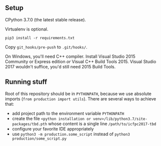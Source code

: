 ## Setup

CPython 3.7.0 (the latest stable release).

Virtualenv is optional.

`pip3 install -r requirements.txt`

Copy `git_hooks/pre-push` to `.git/hooks/`.

On Windows, you'll need C++ compiler. Install Visual Studio 2015 Community or Express edition _or_ Visual C++ Build Tools 2015. Visual Studio 2017 wouldn't suffice, you'd still need 2015 Build Tools.


## Running stuff

Root of this repository should be in `PYTHONPATH`, because we use absolute imports (`from production import utils`). There are several ways to achieve that:
  - add project path to the environment variable `PYTHONPATH`
  - create the file `<python installation or venv>/lib/python3.7/site-packages/tbd.pth` whose content is a single line `/path/to/icfpc2017-tbd`
  - configure your favorite IDE appropriately
  - use `python3 -m production.some_script` instead of `python3 production/some_script.py`
